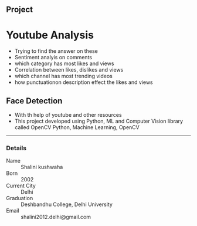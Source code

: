 
Project
---



# Youtube Analysis

* Trying to find the answer on these
* Sentiment analyis on comments
* which category has most likes and views
* Correlation between likes, dislikes and views
* which channel has most trending videos
* how punctuationon description effect the likes and views 


## Face Detection

* With th help of youtube and other resources 
* This project developed using Python, ML and Computer
Vision library called OpenCV
Python, Machine Learning, OpenCV


* * *

### Details

<dl>
<dt>Name</dt>
<dd>Shalini kushwaha</dd>
<dt>Born</dt>
<dd>2002</dd>
<dt>Current City</dt>
<dd>Delhi</dd>
<dt>Graduation</dt>
<dd>Deshbandhu College, Delhi University</dd>
<dt>Email</dt>
<dd>shalini2012.delhi@gmail.com</dd>
</dl>

